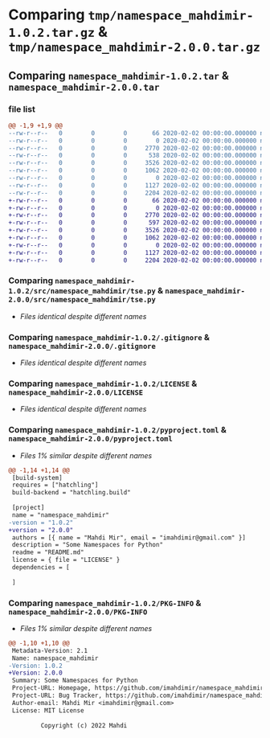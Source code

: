# Comparing `tmp/namespace_mahdimir-1.0.2.tar.gz` & `tmp/namespace_mahdimir-2.0.0.tar.gz`

## Comparing `namespace_mahdimir-1.0.2.tar` & `namespace_mahdimir-2.0.0.tar`

### file list

```diff
@@ -1,9 +1,9 @@
--rw-r--r--   0        0        0       66 2020-02-02 00:00:00.000000 namespace_mahdimir-1.0.2/.gitattributes
--rw-r--r--   0        0        0        0 2020-02-02 00:00:00.000000 namespace_mahdimir-1.0.2/src/namespace_mahdimir/__init__.py
--rw-r--r--   0        0        0     2770 2020-02-02 00:00:00.000000 namespace_mahdimir-1.0.2/src/namespace_mahdimir/tse.py
--rw-r--r--   0        0        0      538 2020-02-02 00:00:00.000000 namespace_mahdimir-1.0.2/src/namespace_mahdimir/tse_github_data_url.py
--rw-r--r--   0        0        0     3526 2020-02-02 00:00:00.000000 namespace_mahdimir-1.0.2/.gitignore
--rw-r--r--   0        0        0     1062 2020-02-02 00:00:00.000000 namespace_mahdimir-1.0.2/LICENSE
--rw-r--r--   0        0        0        0 2020-02-02 00:00:00.000000 namespace_mahdimir-1.0.2/README.md
--rw-r--r--   0        0        0     1127 2020-02-02 00:00:00.000000 namespace_mahdimir-1.0.2/pyproject.toml
--rw-r--r--   0        0        0     2204 2020-02-02 00:00:00.000000 namespace_mahdimir-1.0.2/PKG-INFO
+-rw-r--r--   0        0        0       66 2020-02-02 00:00:00.000000 namespace_mahdimir-2.0.0/.gitattributes
+-rw-r--r--   0        0        0        0 2020-02-02 00:00:00.000000 namespace_mahdimir-2.0.0/src/namespace_mahdimir/__init__.py
+-rw-r--r--   0        0        0     2770 2020-02-02 00:00:00.000000 namespace_mahdimir-2.0.0/src/namespace_mahdimir/tse.py
+-rw-r--r--   0        0        0      597 2020-02-02 00:00:00.000000 namespace_mahdimir-2.0.0/src/namespace_mahdimir/tse_github_data_url.py
+-rw-r--r--   0        0        0     3526 2020-02-02 00:00:00.000000 namespace_mahdimir-2.0.0/.gitignore
+-rw-r--r--   0        0        0     1062 2020-02-02 00:00:00.000000 namespace_mahdimir-2.0.0/LICENSE
+-rw-r--r--   0        0        0        0 2020-02-02 00:00:00.000000 namespace_mahdimir-2.0.0/README.md
+-rw-r--r--   0        0        0     1127 2020-02-02 00:00:00.000000 namespace_mahdimir-2.0.0/pyproject.toml
+-rw-r--r--   0        0        0     2204 2020-02-02 00:00:00.000000 namespace_mahdimir-2.0.0/PKG-INFO
```

### Comparing `namespace_mahdimir-1.0.2/src/namespace_mahdimir/tse.py` & `namespace_mahdimir-2.0.0/src/namespace_mahdimir/tse.py`

 * *Files identical despite different names*

### Comparing `namespace_mahdimir-1.0.2/.gitignore` & `namespace_mahdimir-2.0.0/.gitignore`

 * *Files identical despite different names*

### Comparing `namespace_mahdimir-1.0.2/LICENSE` & `namespace_mahdimir-2.0.0/LICENSE`

 * *Files identical despite different names*

### Comparing `namespace_mahdimir-1.0.2/pyproject.toml` & `namespace_mahdimir-2.0.0/pyproject.toml`

 * *Files 1% similar despite different names*

```diff
@@ -1,14 +1,14 @@
 [build-system]
 requires = ["hatchling"]
 build-backend = "hatchling.build"
 
 [project]
 name = "namespace_mahdimir"
-version = "1.0.2"
+version = "2.0.0"
 authors = [{ name = "Mahdi Mir", email = "imahdimir@gmail.com" }]
 description = "Some Namespaces for Python"
 readme = "README.md"
 license = { file = "LICENSE" }
 dependencies = [
 
 ]
```

### Comparing `namespace_mahdimir-1.0.2/PKG-INFO` & `namespace_mahdimir-2.0.0/PKG-INFO`

 * *Files 1% similar despite different names*

```diff
@@ -1,10 +1,10 @@
 Metadata-Version: 2.1
 Name: namespace_mahdimir
-Version: 1.0.2
+Version: 2.0.0
 Summary: Some Namespaces for Python
 Project-URL: Homepage, https://github.com/imahdimir/namespace_mahdimir
 Project-URL: Bug Tracker, https://github.com/imahdimir/namespace_mahdimir/issues
 Author-email: Mahdi Mir <imahdimir@gmail.com>
 License: MIT License
         
         Copyright (c) 2022 Mahdi
```

